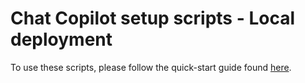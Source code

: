 # Chat Copilot setup scripts - Local deployment

To use these scripts, please follow the quick-start guide found [here](../README.original.md).
